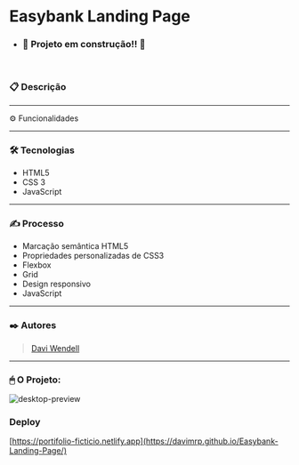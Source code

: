 # Easybank Landing Page

- ### :construction: Projeto em construção!! :construction:

<br>

### 📋 Descrição

<hr>

⚙ Funcionalidades

<hr>

### 🛠️ Tecnologias
- HTML5 
- CSS 3 
- JavaScript

<hr>

### ✍️ Processo
- Marcação semântica HTML5
- Propriedades personalizadas de CSS3
- Flexbox
- Grid
- Design responsivo
- JavaScript

<hr>


 
  ### ✒️ Autores
 > <a href="https://www.linkedin.com/in/davi-wendell/">Davi Wendell</a> <br>
 > 
  
  <hr>

### 🖱 O Projeto:
![desktop-preview](https://user-images.githubusercontent.com/119756640/220967289-c4ac85c4-3853-49be-b67f-cbc14c0c8c32.jpg)


### Deploy
[https://portifolio-ficticio.netlify.app](https://davimrp.github.io/Easybank-Landing-Page/)

